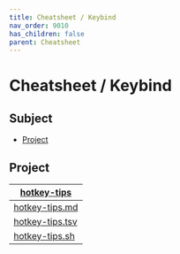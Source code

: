 ```yaml
---
title: Cheatsheet / Keybind
nav_order: 9010
has_children: false
parent: Cheatsheet
---
```



# Cheatsheet / Keybind




## Subject

* [Project](#project)




## Project

| [hotkey-tips](https://github.com/samwhelp/nitrux-kde-plasma-adjustment/tree/main/project/gen/hotkey-tips) |
| ----------- |
| [hotkey-tips.md](https://github.com/samwhelp/nitrux-kde-plasma-adjustment/blob/main/project/gen/hotkey-tips/dist/locale/en_US/hotkey-tips.md) |
| [hotkey-tips.tsv](https://github.com/samwhelp/nitrux-kde-plasma-adjustment/blob/main/project/gen/hotkey-tips/dist/locale/en_US/hotkey-tips.tsv) |
| [hotkey-tips.sh](https://github.com/samwhelp/nitrux-kde-plasma-adjustment/blob/main/project/gen/hotkey-tips/dist/locale/en_US/hotkey-tips.sh) |
